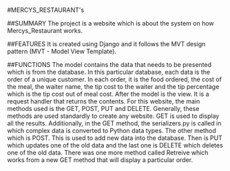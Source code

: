 #MERCYS_RESTAURANT's 

##SUMMARY
The project is a website which is about the system on how Mercys_Restaurant works.

##FEATURES
It is created using Django and it follows the MVT design pattern (MVT - Model View Template).

##FUNCTIONS
 The model contains the data that needs to be presented which is from the database. In this particular database, each data is the order of a unique customer. In each order, it is the food ordered, the cost of the meal, the waiter name, the tip cost to the waiter and the tip percentage which is the tip cost out of meal cost. After the model is the view. It is a request handler that returns the contents. For this website, the main methods used is the GET, POST, PUT and DELETE. Generally, these methods are used standardly to create any website. GET is used to display all the results. Additionally, in the GET method, the serializers.py is called in which complex data is converted to Python data types. The other method which is POST. This is used to add new data into the database. Then is PUT which updates one of the old data and the last one is DELETE which deletes one of the old data. There was one more method called Retreive which works from a new GET method that will display a particular order. 
